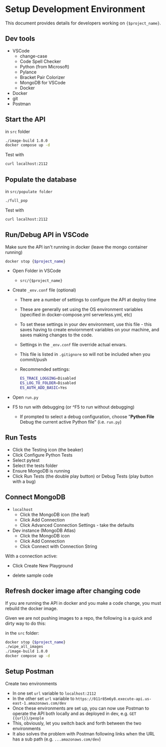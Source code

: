 # Setup Development Environment

This document provides details for developers working on `{$project_name}`. 

## Dev tools

* VSCode
  * change-case
  * Code Spell Checker
  * Python (from Microsoft)
  * Pylance
  * Bracket Pair Colorizer
  * MongoDB for VSCode
  * Docker
* Docker
* git
* Postman

##  Start the API

in `src` folder

```bash
./image-build 1.0.0
docker compose up -d
```

Test with

```bash
curl localhost:2112
```

## Populate the database

in `src/populate folder`

```bash
./full_pop
```

Test with

```bash
curl localhost:2112
```

## Run/Debug API in VSCode

Make sure the API isn't running in docker (leave the mongo container running)

```bash
docker stop {$project_name}
```

* Open Folder in VSCode

  * `src/{$project_name}`

* Create `_env.conf` file (optional)

  * There are a number of settings to configure the API at deploy time

  * These are generally set using the OS environment variables (specified in docker-compose.yml serverless.yml, etc)

  * To set these settings in your dev environment, use this file - this saves having to create enviornment variables on your machine, and saves making changes to the code.

  * Settings in the `_env.conf` file override actual envars.  

  * This file is listed in `.gitignore` so will not be included when you commit/push

  * Recommended settings:

    ```bash
    ES_TRACE_LOGGING=Disabled
    ES_LOG_TO_FOLDER=Disabled
    ES_AUTH_ADD_BASIC=Yes
    ```

* Open `run.py`

* F5 to run with debugging (or ^F5 to run without debugging)

  * If prompted to select a debug configuration, choose "**Python File** Debug the current active Python file" (i.e. `run.py`)

## Run Tests

* Click the Testing icon (the beaker)
* Click Configure Python Tests
* Select pytest
* Select the tests folder
* Ensure MongoDB is running
* Click Run Tests (the double play button) or Debug Tests (play button with a bug)

## Connect MongoDB

* `localhost`
  * Click the MongoDB icon (the leaf)
  * Click Add Connection
  * Click Advanced Connection Settings - take the defaults
* Dev instance (MongoDB Atlas)
  * Click the MongoDB icon
  * Click Add Connection
  * Click Connect with Connection String

With a connection active:

* Click Create New Playground

* delete sample code


## Refresh docker image after changing code

If you are running the API in docker and you make a code change, you must rebuild the docker image.

Given we are not pushing images to a repo, the following is a quick and dirty way to do this:

in the `src` folder:

```bash
docker stop {$project_name}
./wipe_all_images
./image-build 1.0.0
docker compose up -d
```

## Setup Postman

Create two environments

* In one set `url` variable to `localhost:2112`
* In the other set `url` variable to `https://011r85m6y8.execute-api.us-east-1.amazonaws.com/dev`
* Once these environments are set up, you can now use Postman to operate the API both locally and as deployed in dev, e.g. `GET {{url}}/people`
* This, obviously, let you switch back and forth between the two environments
* It also solves the problem with Postman following links when the URL has a sub path (e.g. `...amazonaws.com/dev`)
